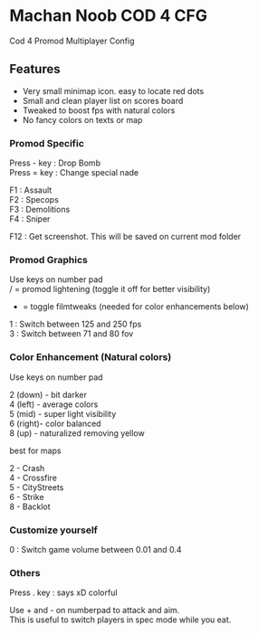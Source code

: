 # Machan Noob COD 4 CFG  
Cod 4 Promod Multiplayer Config  

## Features  

- Very small minimap icon. easy to locate red dots  
- Small and clean player list on scores board  
- Tweaked to boost fps with natural colors  
- No fancy colors on texts or map  

### Promod Specific  

Press - key : Drop Bomb  
Press = key : Change special nade  

F1 : Assault  
F2 : Specops  
F3 : Demolitions  
F4 : Sniper  

F12 : Get screenshot. This will be saved on current mod folder  

### Promod Graphics  
Use keys on number pad  
/ = promod lightening (toggle it off for better visibility)  
* = toggle filmtweaks (needed for color enhancements below)  

1 : Switch between 125 and 250 fps  
3 : Switch between 71 and 80 fov  

### Color Enhancement (Natural colors)  
Use keys on number pad  

2 (down) - bit darker  
4 (left) - average colors  
5 (mid)  - super light visibility  
6 (right)- color balanced  
8 (up)   - naturalized removing yellow  

best for maps  

2 - Crash  
4 - Crossfire  
5 - CityStreets  
6 - Strike  
8 - Backlot  

### Customize yourself  
0 : Switch game volume between 0.01 and 0.4  


### Others  
Press . key : says xD colorful  

Use + and - on numberpad to attack and aim.  
This is useful to switch players in spec mode while you eat.  
